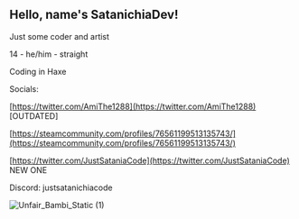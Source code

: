 ## Hello, name's SatanichiaDev!

Just some coder and artist

14 - he/him - straight

Coding in Haxe

Socials:

[https://twitter.com/AmiThe1288](https://twitter.com/AmiThe1288) [OUTDATED]

[https://steamcommunity.com/profiles/76561199513135743/](https://steamcommunity.com/profiles/76561199513135743/)


[https://twitter.com/JustSataniaCode](https://twitter.com/JustSataniaCode)
NEW ONE


Discord: justsatanichiacode


![Unfair_Bambi_Static (1)](https://github.com/JustSomeCoderDude01/DavidDXOfficial/assets/117064691/e36f1bdb-5b80-4afd-bfa7-95492a1a7813)
